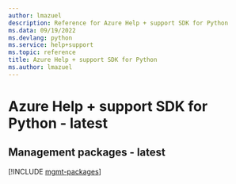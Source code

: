 ```yaml
---
author: lmazuel
description: Reference for Azure Help + support SDK for Python
ms.data: 09/19/2022
ms.devlang: python
ms.service: help+support
ms.topic: reference
title: Azure Help + support SDK for Python
ms.author: lmazuel
---
```

# Azure Help + support SDK for Python - latest

## Management packages - latest
[!INCLUDE [mgmt-packages](help-+-support-mgmt-index.md)]